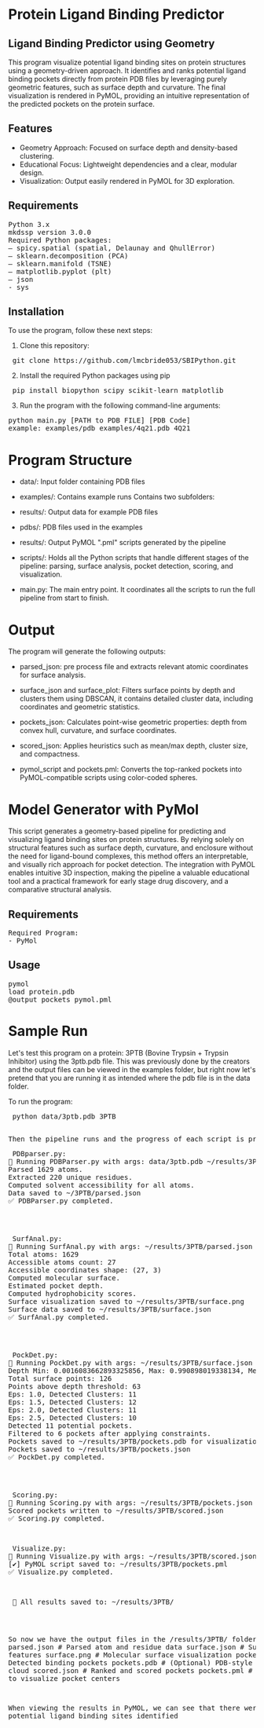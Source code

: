 # Protein Ligand Binding Predictor

## Ligand Binding Predictor using Geometry 

This program visualize potential ligand binding sites on protein structures using a geometry-driven approach. It identifies and ranks potential ligand binding pockets directly from protein PDB files by leveraging purely geometric features, such as surface depth and curvature. The final visualization is rendered in PyMOL, providing an intuitive representation of the predicted pockets on the protein surface.

## Features
* Geometry Approach: Focused on surface depth and density-based clustering.
* Educational Focus: Lightweight dependencies and a clear, modular design.
* Visualization: Output easily rendered in PyMOL for 3D exploration.


## Requirements
<pre>Python 3.x 
mkdssp version 3.0.0 
Required Python packages:
– spicy.spatial (spatial, Delaunay and QhullError) 
– sklearn.decomposition (PCA)
– sklearn.manifold (TSNE)
– matplotlib.pyplot (plt)
– json 
- sys   </pre>

## Installation
To use the program, follow these next steps:

1. Clone this repository:
<pre> git clone https://github.com/lmcbride053/SBIPython.git </pre>

2. Install the required Python packages using pip
<pre> pip install biopython scipy scikit-learn matplotlib </pre>

3. Run the program with the following command-line arguments:
<pre>python main.py [PATH to PDB FILE] [PDB Code] 
example: examples/pdb_examples/4q21.pdb 4Q21 </pre>

# Program Structure
* data/:
Input folder containing PDB files

* examples/: Contains example runs
Contains two subfolders:
* results/: Output data for example PDB files
* pdbs/: PDB files used in the examples

* results/:
Output PyMOL ".pml" scripts generated by the pipeline

* scripts/:
Holds all the Python scripts that handle different stages of the pipeline: parsing, surface analysis, pocket detection, scoring, and visualization.

* main.py:
The main entry point. It coordinates all the scripts to run the full pipeline from start to finish.
</pre>


# Output 
The program will generate the following outputs:

* parsed_json: pre process file and extracts relevant atomic coordinates for surface analysis.

* surface_json and surface_plot: Filters surface points by depth and clusters them using DBSCAN, it contains detailed cluster data, including coordinates and geometric statistics.

* pockets_json: Calculates point-wise geometric properties: depth from convex hull, curvature, and surface coordinates.

* scored_json: Applies heuristics such as mean/max depth, cluster size, and compactness.

* pymol_script and pockets.pml: Converts the top-ranked pockets into PyMOL-compatible scripts using color-coded spheres.


# Model Generator with PyMol

This script generates a geometry-based pipeline for predicting and visualizing ligand binding sites on protein structures. By relying solely on structural features such as surface depth, curvature, and enclosure without the need for ligand-bound complexes, this method offers an interpretable, and visually rich approach for pocket detection. The integration with PyMOL enables intuitive 3D inspection, making the pipeline a valuable educational tool and a practical framework for early stage drug discovery, and a comparative structural analysis.

## Requirements

<pre>Required Program:
- PyMol </pre>

## Usage
<pre>pymol
load protein.pdb
@output_pockets_pymol.pml </pre>

# Sample Run 
Let's test this program on a protein: 3PTB (Bovine Trypsin + Trypsin Inhibitor) using the 3ptb.pdb file. This was previously done by the creators and the output files can be viewed in the examples folder, but right now let's pretend that you are running it as intended where the pdb file is in the data folder.

To run the program:
<pre> python data/3ptb.pdb 3PTB <pre>

Then the pipeline runs and the progress of each script is printed into the terminal:
<pre> PDBparser.py:
🔹 Running PDBParser.py with args: data/3ptb.pdb ~/results/3PTB/parsed.json
Parsed 1629 atoms.
Extracted 220 unique residues.
Computed solvent accessibility for all atoms.
Data saved to ~/3PTB/parsed.json
✅ PDBParser.py completed. </pre>

<pre> SurfAnal.py:
🔹 Running SurfAnal.py with args: ~/results/3PTB/parsed.json ~/results/3PTB/surface.json ~/results/3PTB/surface.png
Total atoms: 1629
Accessible atoms count: 27
Accessible coordinates shape: (27, 3)
Computed molecular surface.
Estimated pocket depth.
Computed hydrophobicity scores.
Surface visualization saved to ~/results/3PTB/surface.png
Surface data saved to ~/results/3PTB/surface.json
✅ SurfAnal.py completed. </pre>

<pre> PockDet.py:
🔹 Running PockDet.py with args: ~/results/3PTB/surface.json ~/results/3PTB/pockets.json
Depth Min: 0.0016083662893325856, Max: 0.990898019338134, Mean: 0.46915439949616383
Total surface points: 126
Points above depth threshold: 63
Eps: 1.0, Detected Clusters: 11
Eps: 1.5, Detected Clusters: 12
Eps: 2.0, Detected Clusters: 11
Eps: 2.5, Detected Clusters: 10
Detected 11 potential pockets.
Filtered to 6 pockets after applying constraints.
Pockets saved to ~/results/3PTB/pockets.pdb for visualization.
Pockets saved to ~/results/3PTB/pockets.json
✅ PockDet.py completed. </pre>
  
<pre> Scoring.py:
🔹 Running Scoring.py with args: ~/results/3PTB/pockets.json ~/results/3PTB/scored.json
Scored pockets written to ~/results/3PTB/scored.json
✅ Scoring.py completed. <pre>

<pre> Visualize.py:
🔹 Running Visualize.py with args: ~/results/3PTB/scored.json ~/results/3PTB/pockets.pml
[✔] PyMOL script saved to: ~/results/3PTB/pockets.pml
✅ Visualize.py completed. <pre>

<pre> 🎉 All results saved to: ~/results/3PTB/ </pre>

So now we have the output files in the /results/3PTB/ folder:
    parsed.json         # Parsed atom and residue data
    surface.json        # Surface point features
    surface.png         # Molecular surface visualization
    pockets.json        # Detected binding pockets
    pockets.pdb         # (Optional) PDB-style pocket point cloud
    scored.json         # Ranked and scored pockets
    pockets.pml         # PyMOL script to visualize pocket centers

When viewing the results in PyMOL, we can see that there were 6 potential ligand binding sites identified

